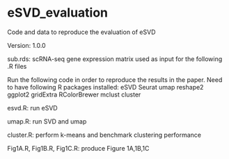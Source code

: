 # eSVD_evaluation

Code and data to reproduce the evaluation of eSVD

Version: 1.0.0

sub.rds:    scRNA-seq gene expression matrix used as input for the following .R files

Run the following code in order to reproduce the results in the paper. Need to have following R packages installed: eSVD Seurat umap reshape2 ggplot2 gridExtra RColorBrewer mclust cluster

esvd.R:     run eSVD

umap.R:     run SVD and umap

cluster.R:  perform k-means and benchmark clustering performance

Fig1A.R, Fig1B.R, Fig1C.R:    produce Figure 1A,1B,1C
